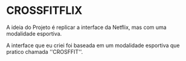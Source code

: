 # CROSSFITFLIX

A ideia do Projeto é replicar a interface da Netflix, mas com uma modalidade esportiva.


A interface que eu criei foi baseada em um modalidade esportiva que pratico chamada ''CROSFFIT''.
